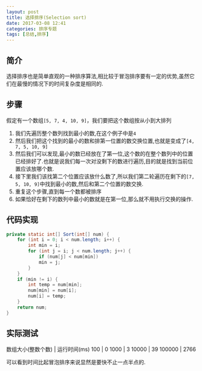 ```yaml
---
layout: post
title: 选择排序(Selection sort)
date: 2017-03-08 12:41
categories: 排序专题
tags: [总结,排序]
---
```

## 简介
选择排序也是简单直观的一种排序算法,相比较于冒泡排序要有一定的优势,虽然它们在最慢的情况下的时间复杂度是相同的.
## 步骤
假定有一个数组`[5, 7, 4, 10, 9]`，我们要把这个数组按从小到大排列
1. 我们先遍历整个数列找到最小的数,在这个例子中是`4`
2. 然后我们把这个找到的最小的数和排第一位置的数交换位置,也就是变成了`[4, 7, 5, 10, 9]`
3. 然后我们可以发现,最小的数已经放在了第一位,这个数的在整个数列中的位置已经排好了.也就是说我们每一次对没剩下的数进行遍历,目的就是找到当前位置应该放哪个数.
4. 接下里我们该找第二个位置应该放什么数了,所以我们第二轮遍历在剩下的`[7, 5, 10, 9]`中找到最小的数,然后和第二个位置的数交换.
5. 重复这个步骤,直到每一个数都被排序
6. 如果恰好在剩下的数列中最小的数就是在第一位,那么就不用执行交换的操作.

## 代码实现
```java
private static int[] Sort(int[] num) {
    for (int i = 0; i < num.length; i++) {
        int min = i;
        for (int j = i; j < num.length; j++) {
            if (num[j] < num[min])
            min = j;
        }
    }
    if (min != i) {
        int temp = num[min];
        num[min] = num[i];
        num[i] = temp;
    }
    return num;
}
```
## 实际测试

数组大小(整数个数) | 运行时间(ms)
100 | 0
1000 | 3
10000 | 39
100000 | 2766

可以看到时间比起冒泡排序来说显然是要快不止一点半点的.
